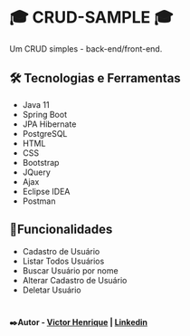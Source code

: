 # 🎓 CRUD-SAMPLE 🎓 

Um CRUD simples - back-end/front-end.

##  🛠️ Tecnologias e Ferramentas

* Java 11
* Spring Boot
* JPA Hibernate
* PostgreSQL
* HTML
* CSS
* Bootstrap
* JQuery
* Ajax
* Eclipse IDEA
* Postman

## 🔎Funcionalidades

* Cadastro de Usuário
* Listar Todos Usuários
* Buscar Usuário por nome
* Alterar Cadastro de Usuário
* Deletar Usuário
#
#### ✒️Autor - [Victor Henrique](https://github.com/viccttor) | [Linkedin](https://www.linkedin.com/in/viccttor/)

